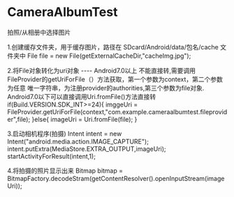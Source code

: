 # CameraAlbumTest
拍照/从相册中选择图片


1.创建缓存文件夹，用于缓存图片，路径在  SDcard/Android/data/包名/cache 文件夹中
File file = new File(getExternalCacheDir,"cacheImg.jpg");


2.将File对象转化为uri对象 ---- Android7.0以上 不能直接转,需要调用FileProvider的getUriForFile（）方法获取，第一个参数为context，第二个参数为任意
唯一字符串，为注册provider的authorities,第三个参数为file对象. Android7.0以下可以直接调用Uri.fromFile()方法直接转
if(Build.VERSION.SDK_INT>=24){
    imggeUri = FileProvider.getUriForFile(context,"com.example.cameraalbumtest.fileprovider",file);
}else{
    imageUri = Uri.fromFile(file);
}



3.启动相机程序(拍摄)
Intent intent = new Intent("android.media.action.IMAGE_CAPTURE");
intent.putExtra(MediaStore.EXTRA_OUTPUT,imageUri);
startActivityForResult(intent,1);

4.将拍摄的照片显示出来
Bitmap bitmap = BitmapFactory.decodeStram(getContentResolver().openInputStream(imageUri));
